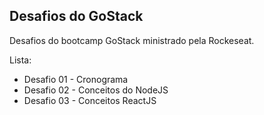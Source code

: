 ## Desafios do GoStack
Desafios do bootcamp GoStack ministrado pela Rockeseat.

Lista:

- Desafio 01 - Cronograma
- Desafio 02 - Conceitos do NodeJS
- Desafio 03 - Conceitos ReactJS
